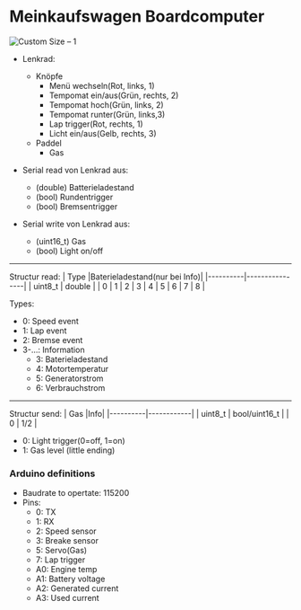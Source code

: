 # Meinkaufswagen Boardcomputer

![Custom Size – 1](https://user-images.githubusercontent.com/42813640/138115646-2b979ced-8770-4fd1-91bc-3f7921b098bd.png)


- Lenkrad:
  -	Knöpfe
    -	Menü wechseln(Rot, links, 1)
    -	Tempomat ein/aus(Grün, rechts, 2)
    -	Tempomat hoch(Grün, links, 2)
    -	Tempomat runter(Grün, links,3)
    -	Lap trigger(Rot, rechts, 1)
    -	Licht ein/aus(Gelb, rechts, 3)
  -	Paddel
    -	Gas

- Serial read von Lenkrad aus:
  -	(double) Batterieladestand
  -	(bool) Rundentrigger
  -	(bool) Bremsentrigger

- Serial write von Lenkrad aus:
  -	(uint16_t) Gas
  -	(bool) Light on/off

---------------

Structur read:
| Type     |Baterieladestand(nur bei Info)|
|----------|----------------|
| uint8_t  |   double       |
|     0    | 1 \| 2 \| 3 \| 4 \| 5 \| 6 \| 7 \| 8 | 

Types:
- 0: Speed event
- 1: Lap event
- 2: Bremse event
- 3-...: Information
    - 3: Baterieladestand
    - 4: Motortemperatur
    - 5: Generatorstrom
    - 6: Verbrauchstrom

---------------

Structur send:
| Gas      |Info|
|----------|------------|
| uint8_t |   bool/uint16_t     |
|   0  |     1/2      | 

- 0: Light trigger(0=off, 1=on)
- 1: Gas level (little ending)


### Arduino definitions

- Baudrate to opertate: 115200
- Pins:
  - 0: TX
  - 1: RX
  - 2: Speed sensor
  - 3: Breake sensor
  - 5: Servo(Gas)
  - 7: Lap trigger
  - A0: Engine temp
  - A1: Battery voltage
  - A2: Generated current
  - A3: Used current
